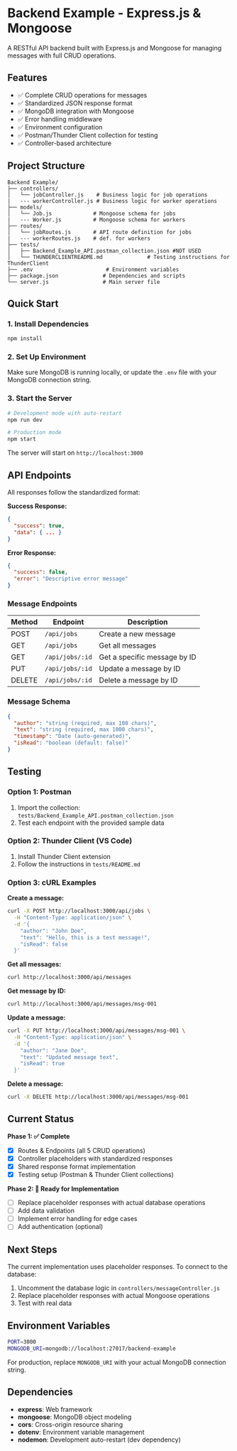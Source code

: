 # Backend Example - Express.js & Mongoose

A RESTful API backend built with Express.js and Mongoose for managing messages with full CRUD operations.

## Features

- ✅ Complete CRUD operations for messages
- ✅ Standardized JSON response format
- ✅ MongoDB integration with Mongoose
- ✅ Error handling middleware
- ✅ Environment configuration
- ✅ Postman/Thunder Client collection for testing
- ✅ Controller-based architecture

## Project Structure

```
Backend Example/
├── controllers/
│   └── jobController.js    # Business logic for job operations
|   --- workerController.js # Business logic for worker operations
├── models/
│   └── Job.js             # Mongoose schema for jobs
|   --- Worker.js          # Mongoose schema for workers 
├── routes/
│   └── jobRoutes.js       # API route definition for jobs
|   --- workerRoutes.js    # def. for workers
├── tests/
│   ├── Backend_Example_API.postman_collection.json #NOT USED
│   └── THUNDERCLIENTREADME.md              # Testing instructions for ThunderClient
├── .env                       # Environment variables
├── package.json              # Dependencies and scripts
└── server.js                 # Main server file
```

## Quick Start

### 1. Install Dependencies
```bash
npm install
```

### 2. Set Up Environment
Make sure MongoDB is running locally, or update the `.env` file with your MongoDB connection string.

### 3. Start the Server
```bash
# Development mode with auto-restart
npm run dev

# Production mode
npm start
```

The server will start on `http://localhost:3000`

## API Endpoints

All responses follow the standardized format:

**Success Response:**
```json
{
  "success": true,
  "data": { ... }
}
```

**Error Response:**
```json
{
  "success": false,
  "error": "Descriptive error message"
}
```

### Message Endpoints

| Method | Endpoint | Description |
|--------|----------|-------------|
| POST | `/api/jobs` | Create a new message |
| GET | `/api/jobs` | Get all messages |
| GET | `/api/jobs/:id` | Get a specific message by ID |
| PUT | `/api/jobs/:id` | Update a message by ID |
| DELETE | `/api/jobs/:id` | Delete a message by ID |

### Message Schema

```json
{
  "author": "string (required, max 100 chars)",
  "text": "string (required, max 1000 chars)",
  "timestamp": "Date (auto-generated)",
  "isRead": "boolean (default: false)"
}
```

## Testing

### Option 1: Postman
1. Import the collection: `tests/Backend_Example_API.postman_collection.json`
2. Test each endpoint with the provided sample data

### Option 2: Thunder Client (VS Code)
1. Install Thunder Client extension
2. Follow the instructions in `tests/README.md`

### Option 3: cURL Examples

**Create a message:**
```bash
curl -X POST http://localhost:3000/api/jobs \
  -H "Content-Type: application/json" \
  -d '{
    "author": "John Doe",
    "text": "Hello, this is a test message!",
    "isRead": false
  }'
```

**Get all messages:**
```bash
curl http://localhost:3000/api/messages
```

**Get message by ID:**
```bash
curl http://localhost:3000/api/messages/msg-001
```

**Update a message:**
```bash
curl -X PUT http://localhost:3000/api/messages/msg-001 \
  -H "Content-Type: application/json" \
  -d '{
    "author": "Jane Doe",
    "text": "Updated message text",
    "isRead": true
  }'
```

**Delete a message:**
```bash
curl -X DELETE http://localhost:3000/api/messages/msg-001
```

## Current Status

**Phase 1: ✅ Complete**
- [x] Routes & Endpoints (all 5 CRUD operations)
- [x] Controller placeholders with standardized responses
- [x] Shared response format implementation
- [x] Testing setup (Postman & Thunder Client collections)

**Phase 2: 🔄 Ready for Implementation**
- [ ] Replace placeholder responses with actual database operations
- [ ] Add data validation
- [ ] Implement error handling for edge cases
- [ ] Add authentication (optional)

## Next Steps

The current implementation uses placeholder responses. To connect to the database:

1. Uncomment the database logic in `controllers/messageController.js`
2. Replace placeholder responses with actual Mongoose operations
3. Test with real data

## Environment Variables

```bash
PORT=3000
MONGODB_URI=mongodb://localhost:27017/backend-example
```

For production, replace `MONGODB_URI` with your actual MongoDB connection string.

## Dependencies

- **express**: Web framework
- **mongoose**: MongoDB object modeling
- **cors**: Cross-origin resource sharing
- **dotenv**: Environment variable management
- **nodemon**: Development auto-restart (dev dependency)